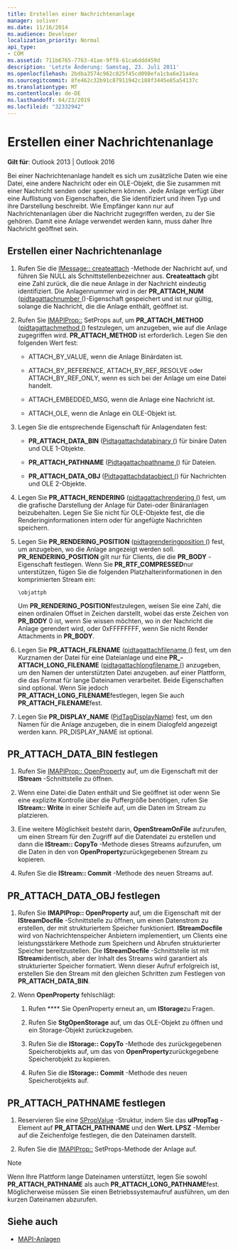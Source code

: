 ```yaml
---
title: Erstellen einer Nachrichtenanlage
manager: soliver
ms.date: 11/16/2014
ms.audience: Developer
localization_priority: Normal
api_type:
- COM
ms.assetid: 711b6765-7763-41ae-9ff8-61ca6ddd459d
description: 'Letzte Änderung: Samstag, 23. Juli 2011'
ms.openlocfilehash: 2bdba3574c962c825f45cd098efa1cba6e21a4ea
ms.sourcegitcommit: 8fe462c32b91c87911942c188f3445e85a54137c
ms.translationtype: MT
ms.contentlocale: de-DE
ms.lasthandoff: 04/23/2019
ms.locfileid: "32332942"
---
```

# <a name="creating-a-message-attachment"></a>Erstellen einer Nachrichtenanlage
  
**Gilt für**: Outlook 2013 | Outlook 2016 
  
Bei einer Nachrichtenanlage handelt es sich um zusätzliche Daten wie eine Datei, eine andere Nachricht oder ein OLE-Objekt, die Sie zusammen mit einer Nachricht senden oder speichern können. Jede Anlage verfügt über eine Auflistung von Eigenschaften, die Sie identifiziert und ihren Typ und ihre Darstellung beschreibt. Wie Empfänger kann nur auf Nachrichtenanlagen über die Nachricht zugegriffen werden, zu der Sie gehören. Damit eine Anlage verwendet werden kann, muss daher Ihre Nachricht geöffnet sein.
  
## <a name="create-a-message-attachment"></a>Erstellen einer Nachrichtenanlage
  
1. Rufen Sie die [IMessage:: createattach](imessage-createattach.md) -Methode der Nachricht auf, und führen Sie NULL als Schnittstellenbezeichner aus. **Createattach** gibt eine Zahl zurück, die die neue Anlage in der Nachricht eindeutig identifiziert. Die Anlagennummer wird in der **PR_ATTACH_NUM** ([pidtagattachnumber (](pidtagattachnumber-canonical-property.md))-Eigenschaft gespeichert und ist nur gültig, solange die Nachricht, die die Anlage enthält, geöffnet ist.
    
2. Rufen Sie [IMAPIProp::](imapiprop-setprops.md) SetProps auf, um **PR_ATTACH_METHOD** ([pidtagattachmethod (](pidtagattachmethod-canonical-property.md)) festzulegen, um anzugeben, wie auf die Anlage zugegriffen wird. **PR_ATTACH_METHOD** ist erforderlich. Legen Sie den folgenden Wert fest: 
    
   - ATTACH_BY_VALUE, wenn die Anlage Binärdaten ist.
    
   - ATTACH_BY_REFERENCE, ATTACH_BY_REF_RESOLVE oder ATTACH_BY_REF_ONLY, wenn es sich bei der Anlage um eine Datei handelt.
    
   - ATTACH_EMBEDDED_MSG, wenn die Anlage eine Nachricht ist.
    
   - ATTACH_OLE, wenn die Anlage ein OLE-Objekt ist.
    
3. Legen Sie die entsprechende Eigenschaft für Anlagendaten fest:
    
   - **PR_ATTACH_DATA_BIN** ([Pidtagattachdatabinary (](pidtagattachdatabinary-canonical-property.md)) für binäre Daten und OLE 1-Objekte.
    
   - **PR_ATTACH_PATHNAME** ([Pidtagattachpathname (](pidtagattachpathname-canonical-property.md)) für Dateien.
    
   - **PR_ATTACH_DATA_OBJ** ([Pidtagattachdataobject (](pidtagattachdataobject-canonical-property.md)) für Nachrichten und OLE 2-Objekte.
    
4. Legen Sie **PR_ATTACH_RENDERING** ([pidtagattachrendering (](pidtagattachrendering-canonical-property.md)) fest, um die grafische Darstellung der Anlage für Datei-oder Binäranlagen beizubehalten. Legen Sie Sie nicht für OLE-Objekte fest, die die Renderinginformationen intern oder für angefügte Nachrichten speichern. 
    
5. Legen Sie **PR_RENDERING_POSITION** ([pidtagrenderingposition (](pidtagrenderingposition-canonical-property.md)) fest, um anzugeben, wo die Anlage angezeigt werden soll. **PR_RENDERING_POSITION** gilt nur für Clients, die die **PR_BODY** -Eigenschaft festlegen. Wenn Sie **PR_RTF_COMPRESSED**nur unterstützen, fügen Sie die folgenden Platzhalterinformationen in den komprimierten Stream ein:
    
   `\objattph`

   Um **PR_RENDERING_POSITION**festzulegen, weisen Sie eine Zahl, die einen ordinalen Offset in Zeichen darstellt, wobei das erste Zeichen von **PR_BODY** 0 ist, wenn Sie wissen möchten, wo in der Nachricht die Anlage gerendert wird, oder 0xFFFFFFFF, wenn Sie nicht Render Attachments in **PR_BODY**.
    
6. Legen Sie **PR_ATTACH_FILENAME** ([pidtagattachfilename (](pidtagattachfilename-canonical-property.md)) fest, um den Kurznamen der Datei für eine Dateianlage und eine **PR\_-ATTACH_LONG_FILENAME** ([pidtagattachlongfilename (](pidtagattachlongfilename-canonical-property.md)) anzugeben, um den Namen der unterstützten Datei anzugeben. auf einer Plattform, die das Format für lange Dateinamen verarbeitet. Beide Eigenschaften sind optional. Wenn Sie jedoch **PR_ATTACH_LONG_FILENAME**festlegen, legen Sie auch **PR_ATTACH_FILENAME**fest. 
    
7. Legen Sie **PR_DISPLAY_NAME** ([PidTagDisplayName](pidtagdisplayname-canonical-property.md)) fest, um den Namen für die Anlage anzugeben, die in einem Dialogfeld angezeigt werden kann. PR_DISPLAY_NAME ist optional. 
    
## <a name="set-prattachdatabin"></a>PR_ATTACH_DATA_BIN festlegen
  
1. Rufen Sie [IMAPIProp:: OpenProperty](imapiprop-openproperty.md) auf, um die Eigenschaft mit der **IStream** -Schnittstelle zu öffnen. 
    
2. Wenn eine Datei die Daten enthält und Sie geöffnet ist oder wenn Sie eine explizite Kontrolle über die Puffergröße benötigen, rufen Sie **IStream:: Write** in einer Schleife auf, um die Daten im Stream zu platzieren. 
    
3. Eine weitere Möglichkeit besteht darin, **OpenStreamOnFile** aufzurufen, um einen Stream für den Zugriff auf die Datendatei zu erstellen und dann die **IStream:: CopyTo** -Methode dieses Streams aufzurufen, um die Daten in den von **OpenProperty**zurückgegebenen Stream zu kopieren.
    
4. Rufen Sie die **IStream:: Commit** -Methode des neuen Streams auf. 
    
## <a name="set-prattachdataobj"></a>PR_ATTACH_DATA_OBJ festlegen
  
1. Rufen Sie **IMAPIProp:: OpenProperty** auf, um die Eigenschaft mit der **IStreamDocfile** -Schnittstelle zu öffnen, um einen Datenstrom zu erstellen, der mit strukturiertem Speicher funktioniert. **IStreamDocfile** wird von Nachrichtenspeicher Anbietern implementiert, um Clients eine leistungsstärkere Methode zum Speichern und Abrufen strukturierter Speicher bereitzustellen. Die **IStreamDocfile** -Schnittstelle ist mit **IStream**identisch, aber der Inhalt des Streams wird garantiert als strukturierter Speicher formatiert. Wenn dieser Aufruf erfolgreich ist, erstellen Sie den Stream mit den gleichen Schritten zum Festlegen von **PR_ATTACH_DATA_BIN**.
    
2. Wenn **OpenProperty** fehlschlägt: 
    
   1. Rufen **** Sie OpenProperty erneut an, um **IStorage**zu Fragen. 
      
   2. Rufen Sie **StgOpenStorage** auf, um das OLE-Objekt zu öffnen und ein Storage-Objekt zurückzugeben. 
      
   3. Rufen Sie die **IStorage:: CopyTo** -Methode des zurückgegebenen Speicherobjekts auf, um das von **OpenProperty**zurückgegebene Speicherobjekt zu kopieren.
      
   4. Rufen Sie die **IStorage:: Commit** -Methode des neuen Speicherobjekts auf. 
    
## <a name="set-prattachpathname"></a>PR_ATTACH_PATHNAME festlegen
  
1. Reservieren Sie eine [SPropValue](spropvalue.md) -Struktur, indem Sie das **ulPropTag** -Element auf **PR_ATTACH_PATHNAME** und den **Wert. LPSZ** -Member auf die Zeichenfolge festlegen, die den Dateinamen darstellt. 
    
2. Rufen Sie die [IMAPIProp::](imapiprop-setprops.md) SetProps-Methode der Anlage auf. 
    
> [!NOTE]
> Wenn Ihre Plattform lange Dateinamen unterstützt, legen Sie sowohl **PR_ATTACH_PATHNAME** als auch **PR_ATTACH_LONG_PATHNAME**fest. Möglicherweise müssen Sie einen Betriebssystemaufruf ausführen, um den kurzen Dateinamen abzurufen. 
  
## <a name="see-also"></a>Siehe auch

- [MAPI-Anlagen](mapi-attachments.md)

